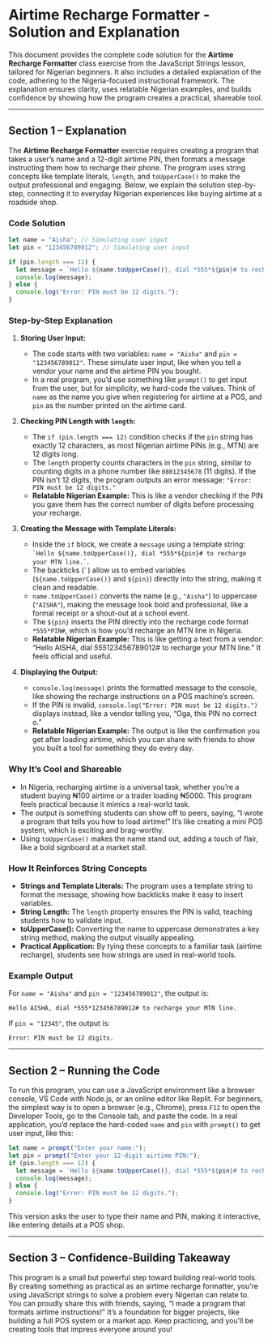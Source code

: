 # **Airtime Recharge Formatter - Solution and Explanation**

This document provides the complete code solution for the **Airtime Recharge Formatter** class exercise from the JavaScript Strings lesson, tailored for Nigerian beginners. It also includes a detailed explanation of the code, adhering to the Nigeria-focused instructional framework. The explanation ensures clarity, uses relatable Nigerian examples, and builds confidence by showing how the program creates a practical, shareable tool.

---

## **Section 1 – Explanation**

The **Airtime Recharge Formatter** exercise requires creating a program that takes a user’s name and a 12-digit airtime PIN, then formats a message instructing them how to recharge their phone. The program uses string concepts like template literals, `length`, and `toUpperCase()` to make the output professional and engaging. Below, we explain the solution step-by-step, connecting it to everyday Nigerian experiences like buying airtime at a roadside shop.

### **Code Solution**

```javascript
let name = "Aisha"; // Simulating user input
let pin = "123456789012"; // Simulating user input

if (pin.length === 12) {
  let message = `Hello ${name.toUpperCase()}, dial *555*${pin}# to recharge your MTN line.`;
  console.log(message);
} else {
  console.log("Error: PIN must be 12 digits.");
}
```

### **Step-by-Step Explanation**

1. **Storing User Input:**
   - The code starts with two variables: `name = "Aisha"` and `pin = "123456789012"`. These simulate user input, like when you tell a vendor your name and the airtime PIN you bought.
   - In a real program, you’d use something like `prompt()` to get input from the user, but for simplicity, we hard-code the values. Think of `name` as the name you give when registering for airtime at a POS, and `pin` as the number printed on the airtime card.

2. **Checking PIN Length with `length`:**
   - The `if (pin.length === 12)` condition checks if the `pin` string has exactly 12 characters, as most Nigerian airtime PINs (e.g., MTN) are 12 digits long.
   - The `length` property counts characters in the `pin` string, similar to counting digits in a phone number like `08012345678` (11 digits). If the PIN isn’t 12 digits, the program outputs an error message: `"Error: PIN must be 12 digits."`
   - **Relatable Nigerian Example:** This is like a vendor checking if the PIN you gave them has the correct number of digits before processing your recharge.

3. **Creating the Message with Template Literals:**
   - Inside the `if` block, we create a `message` using a template string: `` `Hello ${name.toUpperCase()}, dial *555*${pin}# to recharge your MTN line.` ``.
   - The backticks (`` ` ``) allow us to embed variables (`${name.toUpperCase()}` and `${pin}`) directly into the string, making it clean and readable.
   - `name.toUpperCase()` converts the name (e.g., `"Aisha"`) to uppercase (`"AISHA"`), making the message look bold and professional, like a formal receipt or a shout-out at a school event.
   - The `${pin}` inserts the PIN directly into the recharge code format `*555*PIN#`, which is how you’d recharge an MTN line in Nigeria.
   - **Relatable Nigerian Example:** This is like getting a text from a vendor: “Hello AISHA, dial *555*123456789012# to recharge your MTN line.” It feels official and useful.

4. **Displaying the Output:**
   - `console.log(message)` prints the formatted message to the console, like showing the recharge instructions on a POS machine’s screen.
   - If the PIN is invalid, `console.log("Error: PIN must be 12 digits.")` displays instead, like a vendor telling you, “Oga, this PIN no correct o.”
   - **Relatable Nigerian Example:** The output is like the confirmation you get after loading airtime, which you can share with friends to show you built a tool for something they do every day.

### **Why It’s Cool and Shareable**
- In Nigeria, recharging airtime is a universal task, whether you’re a student buying ₦100 airtime or a trader loading ₦5000. This program feels practical because it mimics a real-world task.
- The output is something students can show off to peers, saying, “I wrote a program that tells you how to load airtime!” It’s like creating a mini POS system, which is exciting and brag-worthy.
- Using `toUpperCase()` makes the name stand out, adding a touch of flair, like a bold signboard at a market stall.

### **How It Reinforces String Concepts**
- **Strings and Template Literals:** The program uses a template string to format the message, showing how backticks make it easy to insert variables.
- **String Length:** The `length` property ensures the PIN is valid, teaching students how to validate input.
- **toUpperCase():** Converting the name to uppercase demonstrates a key string method, making the output visually appealing.
- **Practical Application:** By tying these concepts to a familiar task (airtime recharge), students see how strings are used in real-world tools.

### **Example Output**
For `name = "Aisha"` and `pin = "123456789012"`, the output is:
```
Hello AISHA, dial *555*123456789012# to recharge your MTN line.
```
If `pin = "12345"`, the output is:
```
Error: PIN must be 12 digits.
```

---

## **Section 2 – Running the Code**
To run this program, you can use a JavaScript environment like a browser console, VS Code with Node.js, or an online editor like Replit. For beginners, the simplest way is to open a browser (e.g., Chrome), press `F12` to open the Developer Tools, go to the Console tab, and paste the code. In a real application, you’d replace the hard-coded `name` and `pin` with `prompt()` to get user input, like this:

```javascript
let name = prompt("Enter your name:");
let pin = prompt("Enter your 12-digit airtime PIN:");
if (pin.length === 12) {
  let message = `Hello ${name.toUpperCase()}, dial *555*${pin}# to recharge your MTN line.`;
  console.log(message);
} else {
  console.log("Error: PIN must be 12 digits.");
}
```

This version asks the user to type their name and PIN, making it interactive, like entering details at a POS shop.

---

## **Section 3 – Confidence-Building Takeaway**
This program is a small but powerful step toward building real-world tools. By creating something as practical as an airtime recharge formatter, you’re using JavaScript strings to solve a problem every Nigerian can relate to. You can proudly share this with friends, saying, “I made a program that formats airtime instructions!” It’s a foundation for bigger projects, like building a full POS system or a market app. Keep practicing, and you’ll be creating tools that impress everyone around you!
